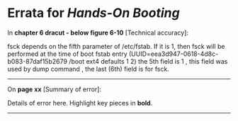 # Errata for *Hands-On Booting*

In **chapter 6 dracut - below figure 6-10** [Technical accuracy]:
 
fsck depends on the fifth parameter of /etc/fstab. If it is 1, then fsck will be performed at the time of boot
fstab entry (UUID=eea3d947-0618-4d8c-b083-87daf15b2679 /boot  ext4    defaults  1 2) the 5th field is 1 , this field was used by dump command , the last (6th) field is for fsck.

***

On **page xx** [Summary of error]:
 
Details of error here. Highlight key pieces in **bold**.

***
